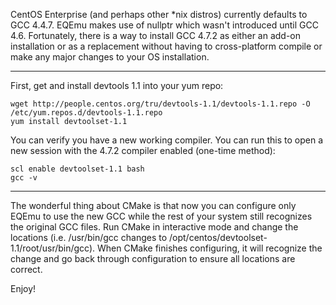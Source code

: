 CentOS Enterprise (and perhaps other *nix distros) currently defaults to GCC 4.4.7. EQEmu makes use of nullptr which wasn't introduced until GCC 4.6. Fortunately, there is a way to install GCC 4.7.2 as either an add-on installation or as a replacement without having to cross-platform compile or make any major changes to your OS installation.

***

First, get and install devtools 1.1 into your yum repo:
```
wget http://people.centos.org/tru/devtools-1.1/devtools-1.1.repo -O /etc/yum.repos.d/devtools-1.1.repo
yum install devtoolset-1.1
```

You can verify you have a new working compiler. You can run this to open a new session with the 4.7.2 compiler enabled (one-time method):
```
scl enable devtoolset-1.1 bash
gcc -v
```

***

The wonderful thing about CMake is that now you can configure only EQEmu to use the new GCC while the rest of your system still recognizes the original GCC files. Run CMake in interactive mode and change the locations (i.e. /usr/bin/gcc changes to /opt/centos/devtoolset-1.1/root/usr/bin/gcc). When CMake finishes configuring, it will recognize the change and go back through configuration to ensure all locations are correct.

Enjoy!

